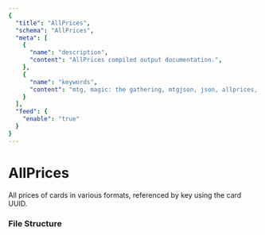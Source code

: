 ```yaml
---
{
  "title": "AllPrices",
  "schema": "AllPrices",
  "meta": [
    {
      "name": "description",
      "content": "AllPrices compiled output documentation.",
    },
    {
      "name": "keywords",
      "content": "mtg, magic: the gathering, mtgjson, json, allprices, all prices",
    }
  ],
  "feed": {
    "enable": "true"
  }
}
---
```


# AllPrices

All prices of cards in various formats, referenced by key using the card UUID.

### File Structure

<Documentation/>
